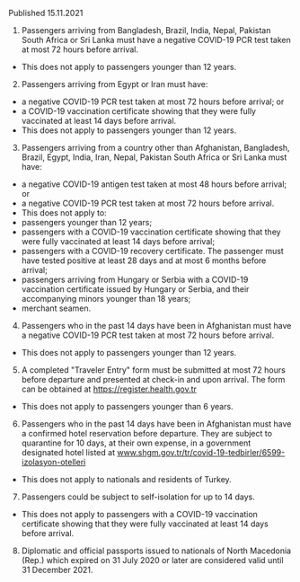 Published 15.11.2021
1. Passengers arriving from Bangladesh, Brazil, India, Nepal, Pakistan South Africa or Sri Lanka must have a negative COVID-19 PCR test taken at most 72 hours before arrival.
- This does not apply to passengers younger than 12 years.
2. Passengers arriving from Egypt or Iran must have:
- a negative COVID-19 PCR test taken at most 72 hours before arrival; or
- a COVID-19 vaccination certificate showing that they were fully vaccinated at least 14 days before arrival.
- This does not apply to passengers younger than 12 years.
3. Passengers arriving from a country other than Afghanistan, Bangladesh, Brazil, Egypt, India, Iran, Nepal, Pakistan South Africa or Sri Lanka must have:
- a negative COVID-19 antigen test taken at most 48 hours before arrival; or
- a negative COVID-19 PCR test taken at most 72 hours before arrival.
- This does not apply to:
- passengers younger than 12 years;
- passengers with a COVID-19 vaccination certificate showing that they were fully vaccinated at least 14 days before arrival;
- passengers with a COVID-19 recovery certificate. The passenger must have tested positive at least 28 days and at most 6 months before arrival;
- passengers arriving from Hungary or Serbia with a COVID-19 vaccination certificate issued by Hungary or Serbia, and their accompanying minors younger than 18 years;
- merchant seamen.
4. Passengers who in the past 14 days have been in Afghanistan must have a negative COVID-19 PCR test taken at most 72 hours before arrival.
- This does not apply to passengers younger than 12 years.
5. A completed "Traveler Entry" form must be submitted at most 72 hours before departure and presented at check-in and upon arrival. The form can be obtained at <a href="https://register.health.gov.tr">https://register.health.gov.tr</a>
- This does not apply to passengers younger than 6 years.
6. Passengers who in the past 14 days have been in Afghanistan must have a confirmed hotel reservation before departure. They are subject to quarantine for 10 days, at their own expense, in a government designated hotel listed at <a href="http://www.shgm.gov.tr/tr/covid-19-tedbirler/6599-izolasyon-otelleri">www.shgm.gov.tr/tr/covid-19-tedbirler/6599-izolasyon-otelleri</a>
- This does not apply to nationals and residents of Turkey.
7. Passengers could be subject to self-isolation for up to 14 days.
- This does not apply to passengers with a COVID-19 vaccination certificate showing that they were fully vaccinated at least 14 days before arrival.
8. Diplomatic and official passports issued to nationals of North Macedonia (Rep.) which expired on 31 July 2020 or later are considered valid until 31 December 2021.